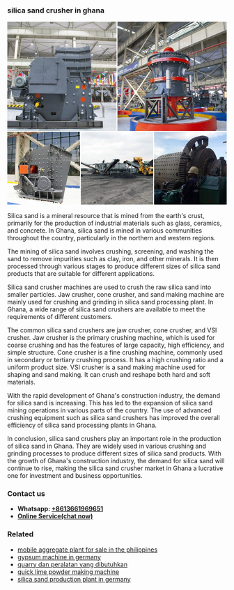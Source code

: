 <h3>silica sand crusher in ghana</h3><img src='1708322993.jpg' alt=''><p>Silica sand is a mineral resource that is mined from the earth's crust, primarily for the production of industrial materials such as glass, ceramics, and concrete. In Ghana, silica sand is mined in various communities throughout the country, particularly in the northern and western regions.</p><p>The mining of silica sand involves crushing, screening, and washing the sand to remove impurities such as clay, iron, and other minerals. It is then processed through various stages to produce different sizes of silica sand products that are suitable for different applications.</p><p>Silica sand crusher machines are used to crush the raw silica sand into smaller particles. Jaw crusher, cone crusher, and sand making machine are mainly used for crushing and grinding in silica sand processing plant. In Ghana, a wide range of silica sand crushers are available to meet the requirements of different customers.</p><p>The common silica sand crushers are jaw crusher, cone crusher, and VSI crusher. Jaw crusher is the primary crushing machine, which is used for coarse crushing and has the features of large capacity, high efficiency, and simple structure. Cone crusher is a fine crushing machine, commonly used in secondary or tertiary crushing process. It has a high crushing ratio and a uniform product size. VSI crusher is a sand making machine used for shaping and sand making. It can crush and reshape both hard and soft materials.</p><p>With the rapid development of Ghana's construction industry, the demand for silica sand is increasing. This has led to the expansion of silica sand mining operations in various parts of the country. The use of advanced crushing equipment such as silica sand crushers has improved the overall efficiency of silica sand processing plants in Ghana.</p><p>In conclusion, silica sand crushers play an important role in the production of silica sand in Ghana. They are widely used in various crushing and grinding processes to produce different sizes of silica sand products. With the growth of Ghana's construction industry, the demand for silica sand will continue to rise, making the silica sand crusher market in Ghana a lucrative one for investment and business opportunities.</p><h3>Contact us</h3><ul><li><strong>Whatsapp:&nbsp;<a href="https://wa.me/8613661969651">+8613661969651</a></strong></li><li><a href="https://swt.shibang-china.com/?git&amp;zhl&amp;silica sand crusher in ghana"><strong>Online Service(chat now)</strong></a></li></ul><h3>Related</h3><ul><li><a href='mobile aggregate plant for sale in the philippines.md'>mobile aggregate plant for sale in the philippines</a></li><li><a href='gypsum machine in germany.md'>gypsum machine in germany</a></li><li><a href='quarry dan peralatan yang dibutuhkan.md'>quarry dan peralatan yang dibutuhkan</a></li><li><a href='quick lime powder making machine.md'>quick lime powder making machine</a></li><li><a href='silica sand production plant in germany.md'>silica sand production plant in germany</a></li></ul>